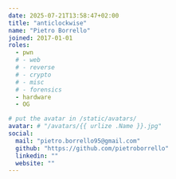 ```yaml
---
date: 2025-07-21T13:58:47+02:00
title: "anticlockwise"
name: "Pietro Borrello"
joined: 2017-01-01
roles:
  - pwn
  # - web
  # - reverse
  # - crypto
  # - misc
  # - forensics
  - hardware
  - OG

# put the avatar in /static/avatars/
avatar: # "/avatars/{{ urlize .Name }}.jpg"
social:
  mail: "pietro.borrello95@gmail.com"
  github: "https://github.com/pietroborrello"
  linkedin: ""
  website: ""
---
```

